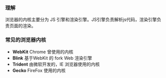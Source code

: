 ### 理解
浏览器的内核主要分为 JS 引擎和渲染引擎。JS引擎负责解析js代码，渲染引擎负责页面的渲染。

### 常见的浏览器内核
- **WebKit** Chrome 曾使用的内核
- **Blink** 基于WebKit 的 fork Web 渲染引擎 
- **Trident** 由微软开发的，IE 浏览器使用的内核
- **Gecko** FireFox 使用的内核